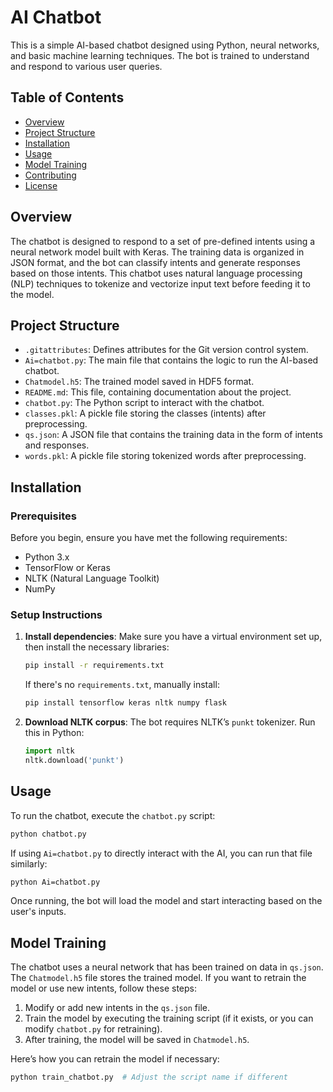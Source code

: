 # AI Chatbot

This is a simple AI-based chatbot designed using Python, neural networks, and basic machine learning techniques. The bot is trained to understand and respond to various user queries.

## Table of Contents
- [Overview](#overview)
- [Project Structure](#project-structure)
- [Installation](#installation)
- [Usage](#usage)
- [Model Training](#model-training)
- [Contributing](#contributing)
- [License](#license)

## Overview

The chatbot is designed to respond to a set of pre-defined intents using a neural network model built with Keras. The training data is organized in JSON format, and the bot can classify intents and generate responses based on those intents. This chatbot uses natural language processing (NLP) techniques to tokenize and vectorize input text before feeding it to the model.

## Project Structure

- `.gitattributes`: Defines attributes for the Git version control system.
- `Ai=chatbot.py`: The main file that contains the logic to run the AI-based chatbot.
- `Chatmodel.h5`: The trained model saved in HDF5 format.
- `README.md`: This file, containing documentation about the project.
- `chatbot.py`: The Python script to interact with the chatbot.
- `classes.pkl`: A pickle file storing the classes (intents) after preprocessing.
- `qs.json`: A JSON file that contains the training data in the form of intents and responses.
- `words.pkl`: A pickle file storing tokenized words after preprocessing.

## Installation

### Prerequisites

Before you begin, ensure you have met the following requirements:

- Python 3.x
- TensorFlow or Keras
- NLTK (Natural Language Toolkit)
- NumPy

### Setup Instructions

1. **Install dependencies**:
    Make sure you have a virtual environment set up, then install the necessary libraries:
    ```bash
    pip install -r requirements.txt
    ```

    If there's no `requirements.txt`, manually install:
    ```bash
    pip install tensorflow keras nltk numpy flask
    ```

2. **Download NLTK corpus**:
    The bot requires NLTK’s `punkt` tokenizer. Run this in Python:
    ```python
    import nltk
    nltk.download('punkt')
    ```

## Usage

To run the chatbot, execute the `chatbot.py` script:
```bash
python chatbot.py
```

If using `Ai=chatbot.py` to directly interact with the AI, you can run that file similarly:
```bash
python Ai=chatbot.py
```

Once running, the bot will load the model and start interacting based on the user's inputs.

## Model Training

The chatbot uses a neural network that has been trained on data in `qs.json`. The `Chatmodel.h5` file stores the trained model. If you want to retrain the model or use new intents, follow these steps:

1. Modify or add new intents in the `qs.json` file.
2. Train the model by executing the training script (if it exists, or you can modify `chatbot.py` for retraining).
3. After training, the model will be saved in `Chatmodel.h5`.

Here’s how you can retrain the model if necessary:
```bash
python train_chatbot.py  # Adjust the script name if different
```

